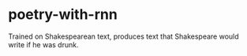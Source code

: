 # poetry-with-rnn
Trained on Shakespearean text, produces text that Shakespeare would write if he was drunk.
